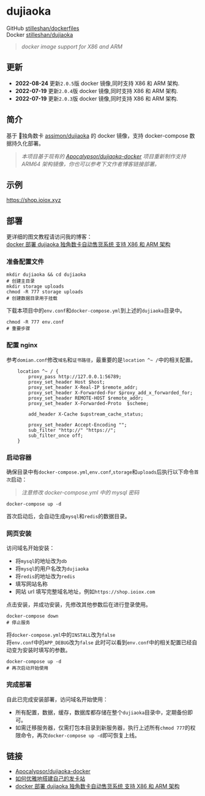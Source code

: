 # dujiaoka
GitHub [stilleshan/dockerfiles](https://github.com/stilleshan/dockerfiles)  
Docker [stilleshan/dujiaoka](https://hub.docker.com/r/stilleshan/dujiaoka)
> *docker image support for X86 and ARM*

## 更新
- **2022-08-24** 更新`2.0.5`版 docker 镜像,同时支持 X86 和 ARM 架构.
- **2022-07-19** 更新`2.0.4`版 docker 镜像,同时支持 X86 和 ARM 架构.
- **2022-07-19** 更新`2.0.3`版 docker 镜像,同时支持 X86 和 ARM 架构.


## 简介
基于 🦄独角数卡 [assimon/dujiaoka](https://github.com/assimon/dujiaoka) 的 docker 镜像，支持 docker-compose 数据持久化部署。

> *本项目基于现有的 [Apocalypsor/dujiaoka-docker](https://github.com/Apocalypsor/dujiaoka-docker) 项目重新制作支持 ARM64 架构镜像，你也可以参考下文作者博客链接部署。*

## 示例
https://shop.ioiox.xyz

## 部署
更详细的图文教程请访问我的博客：  
[docker 部署 dujiaoka 独角数卡自动售货系统 支持 X86 和 ARM 架构](https://www.ioiox.com/archives/159.html)


### 准备配置文件
```shell
mkdir dujiaoka && cd dujiaoka
# 创建主目录
mkdir storage uploads
chmod -R 777 storage uploads
# 创建数据目录用于挂载
```

下载本项目中的`env.conf`和`docker-compose.yml`到上述的`dujiaoka`目录中。

```shell
chmod -R 777 env.conf
# 重要步骤
```

### 配置 nginx
参考`domian.conf`修改`域名`和`证书路径`，最重要的是`location ^~ /`中的相关配置。
```nginx
    location ^~ / {
        proxy_pass http://127.0.0.1:56789;
        proxy_set_header Host $host;
        proxy_set_header X-Real-IP $remote_addr;
        proxy_set_header X-Forwarded-For $proxy_add_x_forwarded_for;
        proxy_set_header REMOTE-HOST $remote_addr;
        proxy_set_header X-Forwarded-Proto  $scheme;

        add_header X-Cache $upstream_cache_status;

        proxy_set_header Accept-Encoding "";
        sub_filter "http://" "https://";
        sub_filter_once off;
    }
```

### 启动容器
确保目录中有`docker-compose.yml`,`env.conf`,`storage`和`uploads`后执行以下命令`首次`启动：
> *注意修改 docker-compose.yml 中的 mysql 密码*
```shell
docker-compose up -d
```
首次启动后，会自动生成`mysql`和`redis`的数据目录。

### 网页安装
访问域名开始安装：
- 将`mysql`的地址改为`db`
- 将`mysql`的用户名改为`dujiaoka`
- 将`redis`的地址改为`redis`
- 填写网站名称
- 网站 url 填写完整域名地址，例如`https://shop.ioiox.com`

点击安装，并成功安装，先修改其他参数后在进行登录使用。
```shell
docker-compose down
# 停止服务
```
将`docker-compose.yml`中的`INSTALL`改为`false`  
将`env.conf`中的`APP_DEBUG`改为`false`
此时可以看到`env.conf`中的相关配置已经自动变为安装时填写的参数。
```shell
docker-compose up -d
# 再次启动开始使用
```
### 完成部署
自此已完成安装部署，访问域名开始使用： 
- 所有配置，数据，缓存，数据库都存储在整个`dujiaoka`目录中，定期备份即可。
- 如需迁移服务器，仅需打包本目录到新服务器，执行上述所有`chmod 777`的权限命令，再次`docker-compose up -d`即可恢复上线。

## 链接
- [Apocalypsor/dujiaoka-docker](https://github.com/Apocalypsor/dujiaoka-docker)
- [如何优雅地搭建自己的发卡站](https://blog.dov.moe/posts/49102/)
- [docker 部署 dujiaoka 独角数卡自动售货系统 支持 X86 和 ARM 架构](https://www.ioiox.com/archives/159.html)
